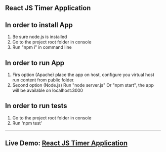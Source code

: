 React JS Timer Application
-------------------

In order to install App
--------------------------------------
1. Be sure node.js is installed
2. Go to the project root folder in console
3. Run "npm i" in command line

In order to run App
--------------------------------------
1. Firs option (Apache) place the app on host, configure you virtual host
run content from public folder.
2. Second option (Node.js) Run "node server.js" Or "npm start", the app will be available on localhost:3000

In order to run tests
--------------------------------------
1. Go to the project root folder in console
2. Run 'npm test'
--------------------------------------------
Live Demo: 
<a target='_blank' href='artimer.herokuapp.com'>React JS Timer Application</a>
--------------------------------------
